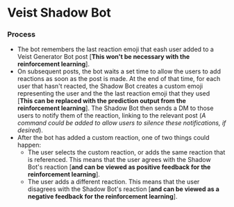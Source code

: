 # Veist Shadow Bot

### Process

- The bot remembers the last reaction emoji that eash user added to a Veist Generator Bot post [**This won't be necessary with the reinforcement learning**].
- On subsequent posts, the bot waits a set time to allow the users to add reactions as soon as the post is made. At the end of that time, for each user that hasn't reacted, the Shadow Bot creates a custom emoji representing the user and the the last reaction emoji that they used [**This can be replaced with the prediction output from the reinforcement learning**]. The Shadow Bot then sends a DM to those users to notify them of the reaction, linking to the relevant post (*A command could be added to allow users to silence these notifications, if desired*).
- After the bot has added a custom reaction, one of two things could happen:
    - The user selects the custom reaction, or adds the same reaction that is referenced. This means that the user agrees with the Shadow Bot's reaction [**and can be viewed as positive feedback for the reinforcement learning**].
    - The user adds a different reaction. This means that the user disagrees with the Shadow Bot's reaction [**and can be viewed as a negative feedback for the reinforcement learning**].